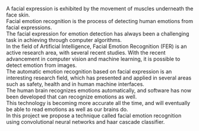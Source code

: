 A facial expression is exhibited by the movement of muscles underneath the face skin. <br>Facial emotion recognition is the process of detecting human emotions from facial expressions. <br>The facial expression for emotion detection has always been a challenging task in achieving through computer algorithms.<br> In the field of Artificial Intelligence, Facial Emotion Recognition (FER) is an active research area, with several recent studies. With the recent advancement in computer vision and machine learning, it is possible to detect emotion from images. <br>The automatic emotion recognition based on facial expression is an interesting research field, which has presented and applied in several areas such as safety, health and in human machine interfaces.<br> The human brain recognizes emotions automatically, and software has now been developed that can recognize emotions as well. <br>This technology is becoming more accurate all the time, and will eventually be able to read emotions as well as our brains do. <br>In this project we propose a technique called facial emotion recognition using convolutional neural networks and haar cascade classifier.
